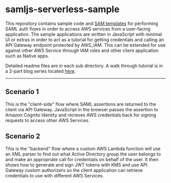 # samljs-serverless-sample
This repository contains sample code and [SAM templates](http://docs.aws.amazon.com/lambda/latest/dg/deploying-lambda-apps.html) for performing SAML auth flows in order to access AWS services from a user-facing application. The sample applications are written in JavaScript with minimal UI or extras in order to act as a tutorial for getting credentials and calling an API Gateway endpoint protected by AWS_IAM. This can be extended for use against other AWS Service through IAM roles and other client application such as Native apps.

Detailed readme files are in each sub directory. A walk through tutorial is in a 2-part blog series located [here](https://aws.amazon.com/blogs/compute/).

---

## Scenario 1
This is the "client-side" flow where SAML assertions are returned to the client via API Gateway. JavaScript in the browser passes the assertion to Amazon Cognito Identity and recieves AWS credentials back for signing requests to access other AWS Services.

## Scenario 2
This is the "backend" flow where a custom AWS Lambda function will use an XML parser to find out what Active Directory group the user belongs to and make an appropriate call for credentials on behalf of the user. It then shows how to generate and sign JWT tokens with KMS and use API Gateway custom authorizers so the client application can retrieve credentials to use with different AWS Services.